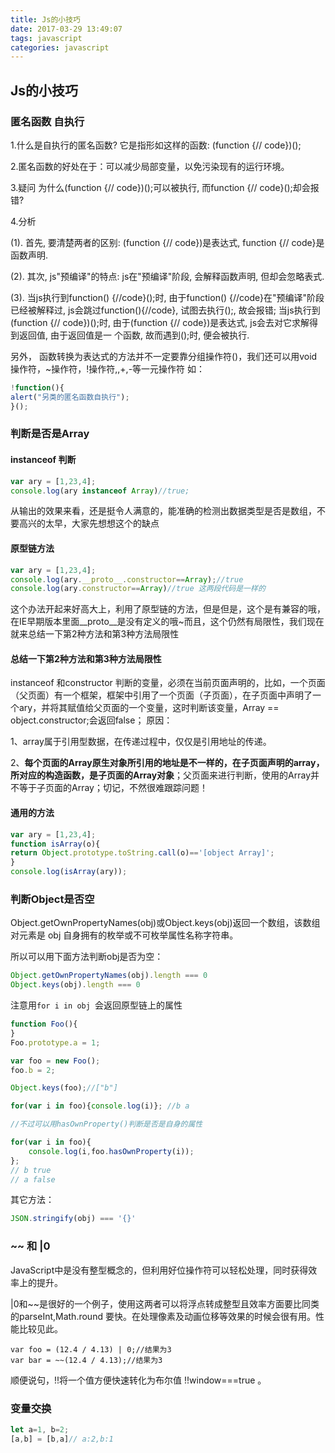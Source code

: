 ```yaml
---
title: Js的小技巧
date: 2017-03-29 13:49:07
tags: javascript
categories: javascript
---
```


## Js的小技巧

### 匿名函数 自执行

1.什么是自执行的匿名函数?
它是指形如这样的函数: (function {// code})();

2.匿名函数的好处在于：可以减少局部变量，以免污染现有的运行环境。

3.疑问
为什么(function {// code})();可以被执行, 而function {// code}();却会报错?

4.分析

(1). 首先, 要清楚两者的区别:
(function {// code})是表达式, function {// code}是函数声明.

(2). 其次, js"预编译"的特点:
js在"预编译"阶段, 会解释函数声明, 但却会忽略表式.

(3). 当js执行到function() {//code}();时, 由于function() {//code}在"预编译"阶段已经被解释过, js会跳过function(){//code}, 试图去执行();, 故会报错;
当js执行到(function {// code})();时, 由于(function {// code})是表达式, js会去对它求解得到返回值, 由于返回值是一 个函数, 故而遇到();时, 便会被执行.

另外， 函数转换为表达式的方法并不一定要靠分组操作符()，我们还可以用void操作符，~操作符，!操作符,,+,-等一元操作符
如：

```javascript
!function(){ 
alert("另类的匿名函数自执行"); 
}();
```

### 判断是否是Array

#### instanceof 判断

```javascript
var ary = [1,23,4];
console.log(ary instanceof Array)//true;
```

从输出的效果来看，还是挺令人满意的，能准确的检测出数据类型是否是数组，不要高兴的太早，大家先想想这个的缺点

#### 原型链方法

```javascript
var ary = [1,23,4];
console.log(ary.__proto__.constructor==Array);//true
console.log(ary.constructor==Array)//true 这两段代码是一样的
```

这个办法开起来好高大上，利用了原型链的方法，但是但是，这个是有兼容的哦，在IE早期版本里面__proto__是没有定义的哦~而且，这个仍然有局限性，我们现在就来总结一下第2种方法和第3种方法局限性

#### 总结一下第2种方法和第3种方法局限性

instanceof 和constructor 判断的变量，必须在当前页面声明的，比如，一个页面（父页面）有一个框架，框架中引用了一个页面（子页面），在子页面中声明了一个ary，并将其赋值给父页面的一个变量，这时判断该变量，Array == object.constructor;会返回false；
原因：

1、array属于引用型数据，在传递过程中，仅仅是引用地址的传递。

2、**每个页面的Array原生对象所引用的地址是不一样的，在子页面声明的array，所对应的构造函数，是子页面的Array对象**；父页面来进行判断，使用的Array并不等于子页面的Array；切记，不然很难跟踪问题！

#### 通用的方法

```javascript
var ary = [1,23,4];
function isArray(o){
return Object.prototype.toString.call(o)=='[object Array]';
}
console.log(isArray(ary));
```

### 判断Object是否空

Object.getOwnPropertyNames(obj)或Object.keys(obj)返回一个数组，该数组对元素是 obj 自身拥有的枚举或不可枚举属性名称字符串。

所以可以用下面方法判断obj是否为空：

```javascript
Object.getOwnPropertyNames(obj).length === 0 
Object.keys(obj).length === 0
```

注意用`for i in obj `会返回原型链上的属性

```javascript
function Foo(){
}
Foo.prototype.a = 1;

var foo = new Foo();
foo.b = 2;

Object.keys(foo);//["b"]

for(var i in foo){console.log(i)}; //b a

//不过可以用hasOwnProperty()判断是否是自身的属性

for(var i in foo){
    console.log(i,foo.hasOwnProperty(i));
}; 
// b true
// a false
```

其它方法：
```javascript
JSON.stringify(obj) === '{}'
```

### ~~ 和 |0
JavaScript中是没有整型概念的，但利用好位操作符可以轻松处理，同时获得效率上的提升。

|0和~~是很好的一个例子，使用这两者可以将浮点转成整型且效率方面要比同类的parseInt,Math.round 要快。在处理像素及动画位移等效果的时候会很有用。性能比较见此。

```
var foo = (12.4 / 4.13) | 0;//结果为3
var bar = ~~(12.4 / 4.13);//结果为3
```

顺便说句，!!将一个值方便快速转化为布尔值 !!window===true 。

### 变量交换

```javascript
let a=1, b=2;
[a,b] = [b,a]// a:2,b:1
```